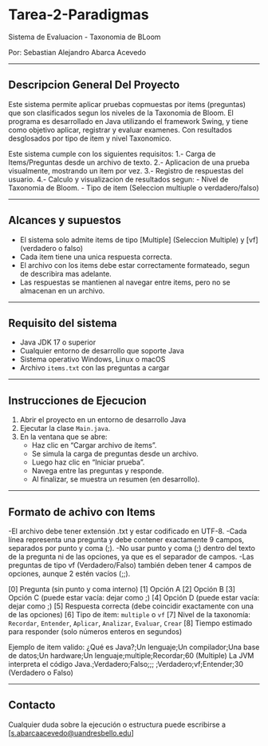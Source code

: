 # Tarea-2-Paradigmas
Sistema de Evaluacion - Taxonomia de BLoom

Por: Sebastian Alejandro Abarca Acevedo

-------------------------------------
Descripcion General Del Proyecto
-------------------------------------

Este sistema permite aplicar pruebas copmuestas por items (preguntas) que son clasificados segun los niveles de la Taxonomia de Bloom.
El programa es desarrollado en Java utilizando el framework Swing, y tiene como objetivo aplicar, registrar y evaluar examenes. Con resultados desglosados por tipo de item y nivel Taxonomico.

Este sistema cumple con los siguientes requisitos:
1.- Carga de Items/Preguntas desde un archivo de texto.
2.- Aplicacion de una prueba visualmente, mostrando un item por vez.
3.- Registro de respuestas del usuario.
4.- Calculo y visualizacion de resultados segun:
	- Nivel de Taxonomia de Bloom.
	- Tipo de item (Seleccion multiuple o verdadero/falso)

---------------------------------------
Alcances y supuestos
---------------------------------------

- El sistema solo admite items de tipo [Multiple] (Seleccion Multiple) y [vf] (verdadero o falso)
- Cada item tiene una unica respuesta correcta.
- El archivo con los items debe estar correctamente formateado, segun de describira mas adelante.
- Las respuestas se mantienen al navegar entre items, pero no se almacenan en un archivo.

---------------------------------------
Requisito del sistema
---------------------------------------
- Java JDK 17 o superior
- Cualquier entorno de desarrollo que soporte Java
- Sistema operativo Windows, Linux o macOS
- Archivo `items.txt` con las preguntas a cargar

---------------------------------------
Instrucciones de Ejecucion
---------------------------------------
1. Abrir el proyecto en un entorno de desarrollo Java
2. Ejecutar la clase `Main.java`.
3. En la ventana que se abre:
   - Haz clic en “Cargar archivo de ítems”.
   - Se simula la carga de preguntas desde un archivo.
   - Luego haz clic en “Iniciar prueba”.
   - Navega entre las preguntas y responde.
   - Al finalizar, se muestra un resumen (en desarrollo).

---------------------------------------
Formato de achivo con Items
---------------------------------------
-El archivo debe tener extensión .txt y estar codificado en UTF-8.
-Cada línea representa una pregunta y debe contener exactamente 9 campos, separados por punto y coma (;).
-No usar punto y coma (;) dentro del texto de la pregunta ni de las opciones, ya que es el separador de campos.
-Las preguntas de tipo vf (Verdadero/Falso) también deben tener 4 campos de opciones, aunque 2 estén vacíos (;;).

[0] Pregunta (sin punto y coma interno)
[1] Opción A
[2] Opción B
[3] Opción C (puede estar vacía: dejar como ;)
[4] Opción D (puede estar vacía: dejar como ;)
[5] Respuesta correcta (debe coincidir exactamente con una de las opciones)
[6] Tipo de ítem: `multiple` o `vf`
[7] Nivel de la taxonomía: `Recordar`, `Entender`, `Aplicar`, `Analizar`, `Evaluar`, `Crear`
[8] Tiempo estimado para responder (solo números enteros en segundos)


Ejemplo de item valido:
¿Qué es Java?;Un lenguaje;Un compilador;Una base de datos;Un hardware;Un lenguaje;multiple;Recordar;60 (Multiple)
La JVM interpreta el código Java.;Verdadero;Falso;;; ;Verdadero;vf;Entender;30 (Verdadero o Falso)

---------------------------------------
Contacto
---------------------------------------
Cualquier duda sobre la ejecución o estructura puede escribirse a [s.abarcaacevedo@uandresbello.edu]
